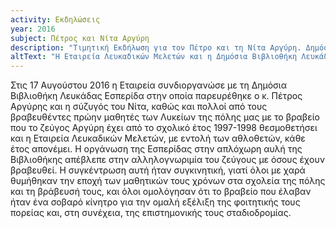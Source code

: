 ```yaml
---
activity: Εκδηλώσεις
year: 2016
subject: Πέτρος και Νίτα Αργύρη
description: "Τιμητική Εκδήλωση για τον Πέτρο και τη Νίτα Αργύρη. Δημόσια Βιβλιοθήκη Λευκάδας, 17 Αυγούστου 2016."
altText: "Η Εταιρεία Λευκαδικών Μελετών και η Δημόσια Βιβλιοθήκη Λευκάδας συνδιοργάνωσαν, στις 17 Αυγούστου 2016, τιμητική εκδήλωση για τον Πέτρο και τη Νίτα Αργύρη. Η εκδήλωση έγινε στη αυλή της Βιβλιοθήκης. [\(περισσότερα εδώ\)](/xroniko/ekdhlwseis/petros_kai_nita_argiri.html)"
---
```


Στις 17 Αυγούστου 2016 η Εταιρεία συνδιοργανώσε με τη Δημόσια Βιβλιοθήκη Λευκάδας Εσπερίδα στην οποία παρευρέθηκε ο κ. Πέτρος Αργύρης και η σύζυγός του Νίτα, καθώς και πολλοί από τους βραβευθέντες πρώην μαθητές των Λυκείων της πόλης μας με το βραβείο που το ζεύγος Αργύρη έχει από το σχολικό έτος 1997-1998 θεσμοθετήσει και η Εταιρεία Λευκαδικών Μελετών, με εντολή των αθλοθετών, κάθε έτος απονέμει. Η οργάνωση της Εσπερίδας στην απλόχωρη αυλή της Βιβλιοθήκης απέβλεπε στην αλληλογνωριμία του ζεύγους με όσους έχουν βραβευθεί. Η συγκέντρωση αυτή ήταν συγκινητική, γιατί όλοι με χαρά θυμήθηκαν την εποχή των μαθητικών τους χρόνων στα σχολεία της πόλης και τη βράβευσή τους, και όλοι ομολόγησαν ότι το βραβείο που έλαβαν ήταν ένα σοβαρό κίνητρο για την ομαλή εξέλιξη της φοιτητικής τους πορείας και, στη συνέχεια, της επιστημονικής τους σταδιοδρομίας.
